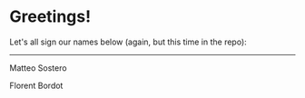 # Greetings!

Let's all sign our names below (again, but this time in the repo):
___

Matteo Sostero


Florent Bordot